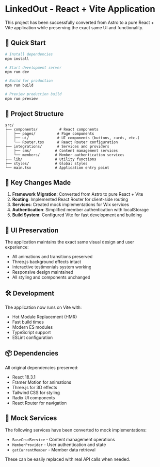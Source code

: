 # LinkedOut - React + Vite Application

This project has been successfully converted from Astro to a pure React + Vite application while preserving the exact same UI and functionality.

## 🚀 Quick Start

```bash
# Install dependencies
npm install

# Start development server
npm run dev

# Build for production
npm run build

# Preview production build
npm run preview
```

## 📁 Project Structure

```
src/
├── components/          # React components
│   ├── pages/          # Page components
│   ├── ui/             # UI components (buttons, cards, etc.)
│   └── Router.tsx      # React Router configuration
├── integrations/       # Services and providers
│   ├── cms/           # Content management services
│   └── members/       # Member authentication services
├── lib/               # Utility functions
├── styles/            # Global styles
└── main.tsx           # Application entry point
```

## 🔧 Key Changes Made

1. **Framework Migration**: Converted from Astro to pure React + Vite
2. **Routing**: Implemented React Router for client-side routing
3. **Services**: Created mock implementations for Wix services
4. **Authentication**: Simplified member authentication with localStorage
5. **Build System**: Configured Vite for fast development and building

## 🎨 UI Preservation

The application maintains the exact same visual design and user experience:
- All animations and transitions preserved
- Three.js background effects intact
- Interactive testimonials system working
- Responsive design maintained
- All styling and components unchanged

## 🛠️ Development

The application now runs on Vite with:
- Hot Module Replacement (HMR)
- Fast build times
- Modern ES modules
- TypeScript support
- ESLint configuration

## 📦 Dependencies

All original dependencies preserved:
- React 18.3.1
- Framer Motion for animations
- Three.js for 3D effects
- Tailwind CSS for styling
- Radix UI components
- React Router for navigation

## 🔄 Mock Services

The following services have been converted to mock implementations:
- `BaseCrudService` - Content management operations
- `MemberProvider` - User authentication and state
- `getCurrentMember` - Member data retrieval

These can be easily replaced with real API calls when needed.
